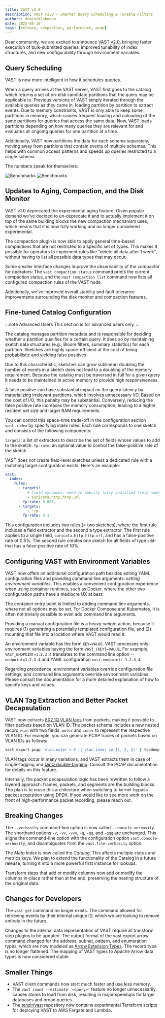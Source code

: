 ```yaml
---
title: VAST v2.0
description: VAST v2.0 - Smarter Query Scheduling & Tunable Filters
authors: dominiklohmann
date: 2022-05-16
tags: [release, compaction, performance, pcap]
---
```


Dear community, we are excited to announce [VAST v2.0][github-vast-release],
bringing faster execution of bulk-submitted queries, improved tunability of
index structures, and new configurability through environment variables.

[github-vast-release]: https://github.com/tenzir/vast/releases/tag/v2.0.0

<!--truncate-->

## Query Scheduling

VAST is now more intelligent in how it schedules queries.

When a query arrives at the VAST server, VAST first goes to the catalog which
returns a set of on-disk candidate partitions that the query may be applicable
to. Previous versions of VAST simply iterated through the available queries as
they came in, loading partition by partition to extract events. Due to memory
constraints, VAST is only able to keep some partitions in memory, which causes
frequent loading and unloading of the same partitions for queries that access
the same data. Now, VAST loads partitions depending on how many queries they are
relevant for and evaluates all ongoing queries for one partition at a time.

Additionally, VAST now partitions the data for each schema separately, moving
away from partitions that contain events of multiple schemas. This helps with
common access patterns and speeds up queries restricted to a single schema.

The numbers speak for themselves:

![Benchmarks](scheduler-light.png#gh-light-mode-only)
![Benchmarks](scheduler-dark.png#gh-dark-mode-only)

## Updates to Aging, Compaction, and the Disk Monitor

VAST v1.0 deprecated the experimental aging feature. Given popular demand we've
decided to un-deprecate it and to actually implement it on top of the same
building blocks the new compaction mechanism uses, which means that it is now
fully working and no longer considered experimental.

The compaction plugin is now able to apply general time-based compactions that
are not restricted to a specific set of types. This makes it possible for
operators to implement rules like "delete all data after 1 week", without having
to list all possible data types that may occur.

Some smaller interface changes improve the observability of the compactor for
operators: The  `vast compaction status` command prints the current compaction
status, and the `vast compaction list` command now lists all configured
compaction rules of the VAST node.

Additionally, we've improved overall stability and fault tolerance improvements
surrounding the disk monitor and compaction features.

## Fine-tuned Catalog Configuration

:::note Advanced Users
This section is for advanced users only.
:::

The catalog manages partition metadata and is responsible for deciding whether a
partition qualifies for a certain query. It does so by maintaining sketch data
structures (e.g., Bloom filters, summary statistics) for each partition.
Sketches are highly space-efficient at the cost of being probabilistic and
yielding false positives.

Due to this characteristic, sketches can grow sublinear: doubling the number of
events in a sketch does not lead to a doubling of the memory requirement.
Because the catalog must be traversed in full for a given query it needs to be
maintained in active memory to provide high responsiveness.

A false positive can have substantial impact on the query latency by
materializing irrelevant partitions, which involves unnecessary I/O. Based on
the cost of I/O, this penalty may be substantial. Conversely, reducing the false
positive rate increases the memory consumption, leading to a higher resident set
size and larger RAM requirements.

You can control this space-time trade-off in the configuration section
`vast.index` by specifying index rules. Each rule corresponds to one sketch and
consists of the following components:

`targets`: a list of extractors to describe the set of fields whose values to
add to the sketch. `fp-rate`: an optional value to control the false-positive
rate of the sketch.

VAST does not create field-level sketches unless a dedicated rule with a
matching target configuration exists. Here's an example:

```yaml
vast:
  index:
    rules:
      - targets:
          # field synopses: need to specify fully qualified field name
          - suricata.http.http.url
        fp-rate: 0.005
      - targets:
          - :ip
        fp-rate: 0.1
```

This configuration includes two rules (= two sketches), where the first rule
includes a field extractor and the second a type extractor. The first rule
applies to a single field, `suricata.http.http.url`, and has a false-positive
rate of 0.5%. The second rule creates one sketch for all fields of type `addr`
that has a false-positive rate of 10%.

## Configuring VAST with Environment Variables

VAST now offers an additional configuration path besides editing YAML
configuration files and providing command line arguments: *setting environment
variables*. This enables a convenient configuration experience when using
container runtimes, such as Docker, where the other two configuration paths have
a mediocre UX at best:

The container entry point is limited to adding command line arguments, where not
all options may be set. For Docker Compose and Kubernetes, it is often not
trivially possible to even add command line arguments.

Providing a manual configuration file is a heavy-weight action, because it
requires (1) generating a potentially templated configuration file, and (2)
mounting that file into a location where VAST would read it.

An environment variable has the form `KEY=VALUE`. VAST processes only
environment variables having the form `VAST_{KEY}=VALUE`. For example,
`VAST_ENDPOINT=1.2.3.4` translates to the command line option
`--endpoint=1.2.3.4` and YAML configuration `vast.endpoint: 1.2.3.4`.

Regarding precedence, environment variables override configuration file
settings, and command line arguments override environment variables. Please
consult the documentation for a more detailed explanation of how to specify keys
and values.

## VLAN Tag Extraction and Better Packet Decapsulation

VAST now extracts [802.1Q VLAN tags](https://en.wikipedia.org/wiki/IEEE_802.1Q)
from packets, making it possible to filter packets based on VLAN ID. The packet
schema includes a new nested record `vlan` with two fields: `outer` and `inner`
to represent the respective VLAN ID. For example, you can generate PCAP traces
of packets based on VLAN IDs as follows:

```bash
vast export pcap 'vlan.outer > 0 || vlan.inner in [1, 2, 3]' | tcpdump -r - -nl
```

VLAN tags occur in many variations, and VAST extracts them in case of
single-tagging and  [QinQ
double-tagging](https://en.wikipedia.org/wiki/IEEE_802.1ad). Consult the PCAP
documentation for details on this feature.

Internally, the packet decapsulation logic has been rewritten to follow a
layered approach: frames, packets, and segments are the building blocks. The
plan is to reuse this architecture when switching to kernel-bypass packet
acquisition using DPDK. If you would like to see more work on the front of
high-performance packet recording, please reach out.

## Breaking Changes

The `--verbosity` command-line option is now called `--console-verbosity`. The
shorthand options `-v`, `-vv`, `-vvv`, `-q`, `-qq`, and  `-qqq`  are unchanged.
This aligns the command-line option with the configuration option
`vast.console-verbosity`, and disambiguates from the `vast.file-verbosity`
option.

The _Meta Index_ is now called the _Catalog_. This affects multiple status and
metrics keys. We plan to extend the functionality of the Catalog in a future
release, turning it into a more powerful first instance for lookups.

Transform steps that add or modify columns now add or modify the columns
in-place rather than at the end, preserving the nesting structure of the
original data.

## Changes for Developers

The `vast get` command no longer exists. The command allowed for retrieving
events by their internal unique ID, which we are looking to remove entirely in
the future.

Changes to the internal data representation of VAST require all transform step
plugins to be updated. The output format of the vast export arrow command
changed for the address, subnet, pattern, and enumeration types, which are now
modeled as [Arrow Extension
Types](https://arrow.apache.org/docs/format/Columnar.html#extension-types). The
record type is no longer flattened. The mapping of VAST types to Apache Arrow
data types  is now considered stable.

## Smaller Things

- VAST client commands now start much faster and use less memory.
- The `vast count --estimate '<query>'` feature no longer unnecessarily causes
  stores to load from disk, resulting in major speedups for larger databases and
  broad queries.
- The [tenzir/vast](https://github.com/tenzir/vast) repository now contains
  experimental Terraform scripts for deploying VAST to AWS Fargate and Lambda.
